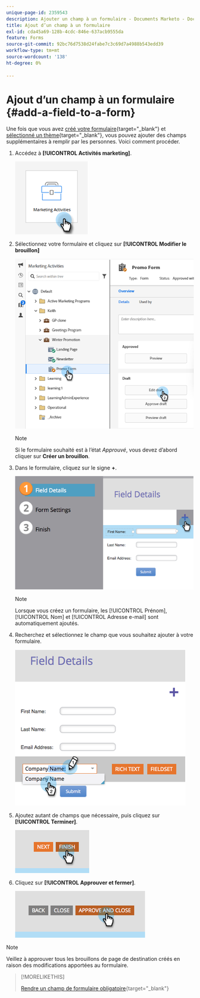 ```yaml
---
unique-page-id: 2359543
description: Ajouter un champ à un formulaire - Documents Marketo - Documentation du produit
title: Ajout d’un champ à un formulaire
exl-id: cda45a69-128b-4cdc-846e-637acb9555da
feature: Forms
source-git-commit: 92bc76d7538d24fabe7c3c69d7a4988b543edd39
workflow-type: tm+mt
source-wordcount: '138'
ht-degree: 0%

---
```


# Ajout d’un champ à un formulaire {#add-a-field-to-a-form}

Une fois que vous avez [créé votre formulaire](/help/marketo/product-docs/demand-generation/forms/creating-a-form/create-a-form.md){target="_blank"} et [sélectionné un thème](/help/marketo/product-docs/demand-generation/forms/creating-a-form/select-a-form-theme.md){target="_blank"}, vous pouvez ajouter des champs supplémentaires à remplir par les personnes. Voici comment procéder.

1. Accédez à **[!UICONTROL Activités marketing]**.

   ![](assets/add-a-field-to-a-form-1.png)

1. Sélectionnez votre formulaire et cliquez sur **[!UICONTROL Modifier le brouillon]**

   ![](assets/add-a-field-to-a-form-2.png)

   >[!NOTE]
   >
   >Si le formulaire souhaité est à l’état _Approuvé_, vous devez d’abord cliquer sur **Créer un brouillon**.

1. Dans le formulaire, cliquez sur le signe **+**.

   ![](assets/add-a-field-to-a-form-3.png)

   >[!NOTE]
   >
   >Lorsque vous créez un formulaire, les [!UICONTROL Prénom], [!UICONTROL Nom] et [!UICONTROL Adresse e-mail] sont automatiquement ajoutés.

1. Recherchez et sélectionnez le champ que vous souhaitez ajouter à votre formulaire.

   ![](assets/add-a-field-to-a-form-4.png)

1. Ajoutez autant de champs que nécessaire, puis cliquez sur **[!UICONTROL Terminer]**.

   ![](assets/add-a-field-to-a-form-5.png)

1. Cliquez sur **[!UICONTROL Approuver et fermer]**.

   ![](assets/add-a-field-to-a-form-6.png)

>[!NOTE]
>
>Veillez à approuver tous les brouillons de page de destination créés en raison des modifications apportées au formulaire.

>[!MORELIKETHIS]
>
>[Rendre un champ de formulaire obligatoire](/help/marketo/product-docs/demand-generation/forms/creating-a-form/make-a-form-field-required.md){target="_blank"}
